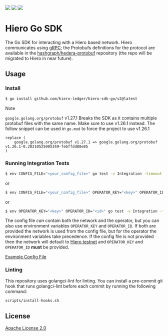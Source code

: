 ![](https://img.shields.io/github/v/tag/hiero-project/hiero-sdk-go)
![](https://img.shields.io/github/go-mod/go-version/hiero-project/hiero-sdk-go)
[![](https://godoc.org/github.com/hiero-ledger/hiero-sdk-go/v2?status.svg)](http://godoc.org/github.com/hiero-project/hiero-sdk-go/v2)

# Hiero Go SDK

The Go SDK for interacting with a Hiero based network.
Hiero communicates using [gRPC](https://grpc.io);
the Protobufs definitions for the protocol are available in the [hashgraph/hedera-protobuf](https://github.com/hashgraph/hedera-protobuf) repository (the repo will be migrated to Hiero in near future).

## Usage

### Install

```sh
$ go install github.com/hiero-ledger/hiero-sdk-go/v2@latest
```

> [!NOTE]  
>  `google.golang.org/protobuf` v1.27.1 Breaks the SDK as it contains multiple protobuf files
> with the same name. Make sure to use v1.26.1 instead. The follow snippet can be used in
> `go.mod` to force the project to use v1.26.1

```
replace (
	google.golang.org/protobuf v1.27.1 => google.golang.org/protobuf v1.26.1-0.20210525005349-febffdd88e85
)
```

### Running Integration Tests

```bash
$ env CONFIG_FILE="<your_config_file>" go test -v Integration -timeout 9999s
```

or

```bash
$ env CONFIG_FILE="<your_config_file>" OPERATOR_KEY="<key>" OPERATOR_ID="<id>" go test -v Integration -timeout 9999s
```

or

```bash
$ env OPERATOR_KEY="<key>" OPERATOR_ID="<id>" go test -v Integration -timeout 9999s
```

The config file _can_ contain both the network and the operator, but you can also
use environment variables `OPERATOR_KEY` and `OPERATOR_ID`. If both are provided
the network is used from the config file, but for the operator the environment variables
take precedence. If the config file is not provided then the network will default to [Hiero testnet](https://docs.hedera.com/hedera/getting-started/introduction)
and `OPERATOR_KEY` and `OPERATOR_ID` **must** be provided.

[Example Config File](./client-config-with-operator.json)

### Linting

This repository uses golangci-lint for linting. You can install a pre-commit git hook that runs golangci-lint before each commit by running the following command:

```sh
scripts/install-hooks.sh
```

## License

[Apache License 2.0](LICENSE)
